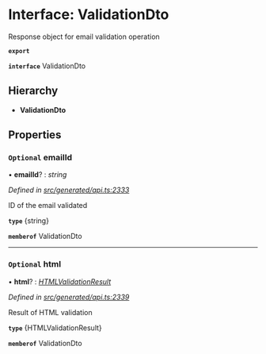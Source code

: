 # Interface: ValidationDto

Response object for email validation operation

**`export`** 

**`interface`** ValidationDto

## Hierarchy

* **ValidationDto**

## Properties

### `Optional` emailId

• **emailId**? : *string*

*Defined in [src/generated/api.ts:2333](https://github.com/mailslurp/mailslurp-client-ts-js/blob/5d485ad/src/generated/api.ts#L2333)*

ID of the email validated

**`type`** {string}

**`memberof`** ValidationDto

___

### `Optional` html

• **html**? : *[HTMLValidationResult](_generated_api_.htmlvalidationresult.md)*

*Defined in [src/generated/api.ts:2339](https://github.com/mailslurp/mailslurp-client-ts-js/blob/5d485ad/src/generated/api.ts#L2339)*

Result of HTML validation

**`type`** {HTMLValidationResult}

**`memberof`** ValidationDto

